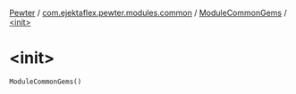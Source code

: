 [Pewter](../../index.md) / [com.ejektaflex.pewter.modules.common](../index.md) / [ModuleCommonGems](index.md) / [&lt;init&gt;](./-init-.md)

# &lt;init&gt;

`ModuleCommonGems()`